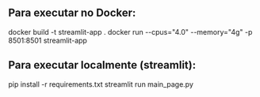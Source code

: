 ## Para executar no Docker:

docker build -t streamlit-app .
docker run --cpus="4.0" --memory="4g" -p 8501:8501 streamlit-app

## Para executar localmente (streamlit):

pip install -r requirements.txt
streamlit run main_page.py
